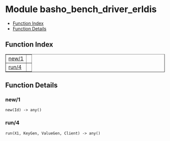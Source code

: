 

# Module basho_bench_driver_erldis #
* [Function Index](#index)
* [Function Details](#functions)

<a name="index"></a>

## Function Index ##


<table width="100%" border="1" cellspacing="0" cellpadding="2" summary="function index"><tr><td valign="top"><a href="#new-1">new/1</a></td><td></td></tr><tr><td valign="top"><a href="#run-4">run/4</a></td><td></td></tr></table>


<a name="functions"></a>

## Function Details ##

<a name="new-1"></a>

### new/1 ###

`new(Id) -> any()`

<a name="run-4"></a>

### run/4 ###

`run(X1, KeyGen, ValueGen, Client) -> any()`

